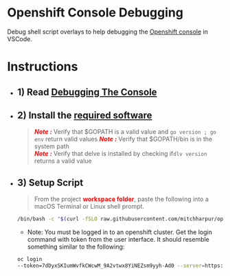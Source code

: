 # Openshift Console Debugging
Debug shell script overlays to help debugging the [Openshift console](https://github.com/openshift/console) in VSCode.


# Instructions
- ## 1) Read [Debugging The Console](./docs/debugging/debugging-go.md)

- ## 2) Install the [required software](install-requirements.md)
  > <span style="color:red">***Note :***</span> Verify that $GOPATH is a valid value and ``` go version ; go env ``` return valid values
  > <span style="color:red">***Note :***</span> Verify that $GOPATH/bin is in the system path  
  > <span style="color:red">***Note :***</span> Verify that delve is installed  by checking if``` dlv version ``` returns a valid value

- ## 3) Setup Script 
  >From the project <span style="color:red">**workspace folder**</span>, paste the following into a macOS Terminal or Linux shell prompt.
  ```sh
  /bin/bash -c "$(curl -fSLO raw.githubusercontent.com/mitchharpur/openshift-console-debugging/master/debug-download.sh ; chmod u+x debug-download.sh ; ./debug-download.sh;)";
  
  ```
  
  - Note: You must be logged in to an openshift cluster. Get the login command with token from the user interface. It should resemble something similar to the following:
  ```sh
  oc login 
  --token=7dDyxSKIumWvfkCWcwM_9A2vtwx8YiNEZsm9yyh-Ad0 --server=https://api.gitops2.devcluster.openshift.com:6443
  ```


